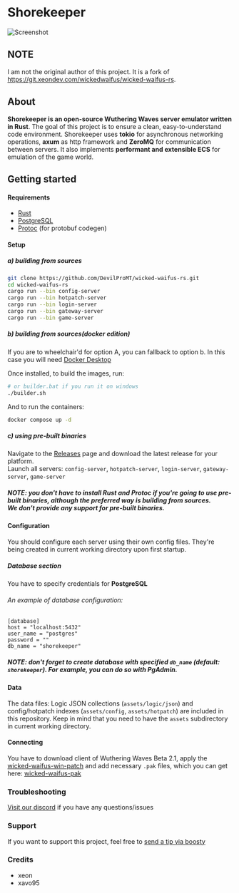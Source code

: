 # Shorekeeper

![Screenshot](https://github.com/DevilProMT/wicked-waifus-rs/raw/master/screenshot.png)

## NOTE
I am not the original author of this project. It is a fork of https://git.xeondev.com/wickedwaifus/wicked-waifus-rs.

## About
**Shorekeeper is an open-source Wuthering Waves server emulator written in Rust**. The goal of this project is to ensure a clean, easy-to-understand code environment. Shorekeeper uses **tokio** for asynchronous networking operations, **axum** as http framework and **ZeroMQ** for communication between servers. It also implements **performant and extensible ECS** for emulation of the game world.

## Getting started
#### Requirements
- [Rust](https://www.rust-lang.org/tools/install)
- [PostgreSQL](https://www.postgresql.org/download/)
- [Protoc](https://github.com/protocolbuffers/protobuf/releases) (for protobuf codegen)

#### Setup
##### a) building from sources

```sh
git clone https://github.com/DevilProMT/wicked-waifus-rs.git
cd wicked-waifus-rs
cargo run --bin config-server
cargo run --bin hotpatch-server
cargo run --bin login-server
cargo run --bin gateway-server
cargo run --bin game-server
```

##### b) building from sources(docker edition)
If you are to wheelchair'd for option A, you can fallback to option b.
In this case you will need [Docker Desktop](https://www.docker.com/products/docker-desktop/)

Once installed, to build the images, run:
```sh
# or builder.bat if you run it on windows
./builder.sh
```

And to run the containers:
```sh
docker compose up -d
```

##### c) using pre-built binaries
Navigate to the [Releases](https://git.xeondev.com/Shorekeeper/Shorekeeper/releases)
page and download the latest release for your platform.<br>
Launch all servers: `config-server`, `hotpatch-server`, `login-server`, `gateway-server`, `game-server`

##### NOTE: you don't have to install Rust and Protoc if you're going to use pre-built binaries, although the preferred way is building from sources.<br>We don't provide any support for pre-built binaries.

#### Configuration
You should configure each server using their own config files. They're being created in current working directory upon first startup.

##### Database section
You have to specify credentials for **PostgreSQL**<br>
###### An example of database configuration:
```
[database]
host = "localhost:5432"
user_name = "postgres"
password = ""
db_name = "shorekeeper"
```
##### NOTE: don't forget to create database with specified `db_name` (default: `shorekeeper`). For example, you can do so with PgAdmin.

#### Data
The data files: Logic JSON collections (`assets/logic/json`) and config/hotpatch indexes (`assets/config`, `assets/hotpatch`) are included in this repository. Keep in mind that you need to have the `assets` subdirectory in current working directory.

#### Connecting
You have to download client of Wuthering Waves Beta 2.1, apply the [wicked-waifus-win-patch](https://git.xeondev.com/wickedwaifus/wicked-waifus-win-patch) and add necessary `.pak` files, which you can get here: [wicked-waifus-pak](https://git.xeondev.com/wickedwaifus/wicked-waifus-pak)

### Troubleshooting
[Visit our discord](https://discord.gg/reversedrooms) if you have any questions/issues

### Support
If you want to support this project, feel free to [send a tip via boosty](https://boosty.to/xeondev/donate)

### Credits
- xeon
- xavo95